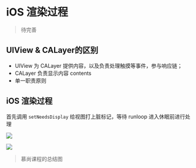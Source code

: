 # iOS 渲染过程

> 待完善

## UIView & CALayer的区别

* UIView 为 CALayer 提供内容，以及负责处理触摸等事件，参与响应链；
* CALayer 负责显示内容 contents
* 单一职责原则

## iOS 渲染过程

首先调用 `setNeedsDisplay` 给视图打上脏标记，等待 runloop 进入休眠前进行处理

![](../../res/drawrect.png)

![](../../res/drawrect2.png)

> 慕尚课程的总结图